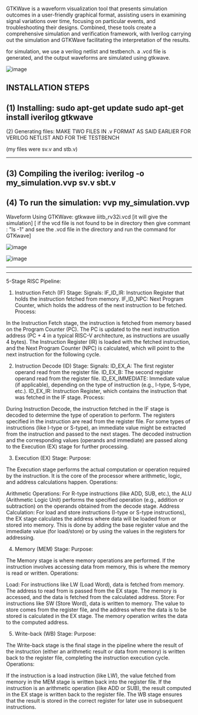 GTKWave is a waveform visualization tool that presents simulation outcomes in a user-friendly graphical format, assisting users in examining signal variations over time, focusing on particular events, and troubleshooting their designs. Combined, these tools create a comprehensive simulation and verification framework, with Iverilog carrying out the simulation and GTKWave facilitating the interpretation of the results.

for simulation, we use a verilog netlist and testbench. a .vcd file is generated, and the output waveforms are simulated using gtkwave.


![image](https://github.com/user-attachments/assets/0613b508-1962-47d5-80e1-96f2018c788b)


INSTALLATION STEPS
-----------------------

(1) Installing:
sudo apt-get update
sudo apt-get install iverilog gtkwave
-------------------------------


(2) Generating files:
MAKE TWO FILES IN .v FORMAT AS SAID EARLIER FOR VERILOG NETLIST AND FOR THE TESTBENCH

(my files were sv.v and stb.v)

-----------------------------------

(3) Compiling the iverilog:
iverilog -o my_simulation.vvp sv.v sbt.v
--------------------------------



(4) To run the simulation:
vvp my_simulation.vvp
------------------------------------
Waveform Using GTKWave:
gtkwave iiitb_rv32i.vcd
[it will give the simulation]
[ if the vcd file is not found to be in directory then give commant : "ls -1" and see the .vcd file in the directory and run the command for GTKwave]









![image](https://github.com/user-attachments/assets/51ed6a2c-f11d-4d2d-afb0-b7d75c446537)

![image](https://github.com/user-attachments/assets/472870db-fc98-4531-87a9-cd52dbc91fb4)





---------------------------------------------------------
---------------------------------------------------------


5-Stage RISC Pipeline:




1. Instruction Fetch (IF) Stage:
Signals:
IF_ID_IR: Instruction Register that holds the instruction fetched from memory.
IF_ID_NPC: Next Program Counter, which holds the address of the next instruction to be fetched.
Process:

In the Instruction Fetch stage, the instruction is fetched from memory based on the Program Counter (PC).
The PC is updated to the next instruction address (PC + 4 in a typical RISC-V architecture, as instructions are usually 4 bytes).
The Instruction Register (IR) is loaded with the fetched instruction, and the Next Program Counter (NPC) is calculated, which will point to the next instruction for the following cycle.




2. Instruction Decode (ID) Stage:
Signals:
ID_EX_A: The first register operand read from the register file.
ID_EX_B: The second register operand read from the register file.
ID_EX_IMMEDIATE: Immediate value (if applicable), depending on the type of instruction (e.g., I-type, S-type, etc.).
ID_EX_IR: Instruction Register, which contains the instruction that was fetched in the IF stage.
Process:

During Instruction Decode, the instruction fetched in the IF stage is decoded to determine the type of operation to perform.
The registers specified in the instruction are read from the register file.
For some types of instructions (like I-type or S-type), an immediate value might be extracted from the instruction and passed to the next stages.
The decoded instruction and the corresponding values (operands and immediate) are passed along to the Execution (EX) stage for further processing.








3. Execution (EX) Stage:
Purpose:

The Execution stage performs the actual computation or operation required by the instruction. It is the core of the processor where arithmetic, logic, and address calculations happen.
Operations:

Arithmetic Operations: For R-type instructions (like ADD, SUB, etc.), the ALU (Arithmetic Logic Unit) performs the specified operation (e.g., addition or subtraction) on the operands obtained from the decode stage.
Address Calculation: For load and store instructions (I-type or S-type instructions), the EX stage calculates the address where data will be loaded from or stored into memory. This is done by adding the base register value and the immediate value (for load/store) or by using the values in the registers for addressing.






4. Memory (MEM) Stage:
Purpose:

The Memory stage is where memory operations are performed. If the instruction involves accessing data from memory, this is where the memory is read or written.
Operations:

Load: For instructions like LW (Load Word), data is fetched from memory. The address to read from is passed from the EX stage. The memory is accessed, and the data is fetched from the calculated address.
Store: For instructions like SW (Store Word), data is written to memory. The value to store comes from the register file, and the address where the data is to be stored is calculated in the EX stage. The memory operation writes the data to the computed address.




5. Write-back (WB) Stage:
Purpose:

The Write-back stage is the final stage in the pipeline where the result of the instruction (either an arithmetic result or data from memory) is written back to the register file, completing the instruction execution cycle.
Operations:

If the instruction is a load instruction (like LW), the value fetched from memory in the MEM stage is written back into the register file.
If the instruction is an arithmetic operation (like ADD or SUB), the result computed in the EX stage is written back to the register file.
The WB stage ensures that the result is stored in the correct register for later use in subsequent instructions.





